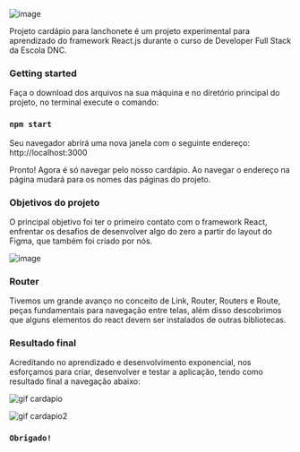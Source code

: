 ![image](https://user-images.githubusercontent.com/118381472/219880334-6d97377f-2b0c-4202-bd35-976737cd6aad.png)


Projeto cardápio para lanchonete é um projeto experimental para aprendizado do framework React.js durante o curso de Developer Full Stack da Escola DNC.

### Getting started

Faça o download dos arquivos na sua máquina e no diretório principal do projeto, no terminal execute o comando:

### `npm start`

Seu navegador abrirá uma nova janela com o seguinte endereço:
http://localhost:3000

Pronto! Agora é só navegar pelo nosso cardápio.
Ao navegar o endereço na página mudará para os nomes das páginas do projeto.



### Objetivos do projeto

O principal objetivo foi ter o primeiro contato com o framework React, enfrentar os desafios de desenvolver algo do zero a partir do layout do Figma, que também foi criado por nós.

![image](https://user-images.githubusercontent.com/118381472/219880884-7dc46572-f533-4867-91da-4b49ac200b70.png)


### Router

Tivemos um grande avanço no conceito de Link, Router, Routers e Route, peças fundamentais para navegação entre telas, além disso descobrimos que alguns elementos do react devem ser instalados de outras bibliotecas.


### Resultado final

Acreditando no aprendizado e desenvolvimento exponencial, nos esforçamos para criar, desenvolver e testar a aplicação, tendo como resultado final a navegação abaixo:

![gif cardapio](https://user-images.githubusercontent.com/118381472/219947340-826b151b-09b0-4fcc-b0ad-1fb857bb2b52.gif)

![gif cardapio2](https://user-images.githubusercontent.com/118381472/219947448-e35c5b8d-20d2-4f52-8801-7e0305bf7353.gif)


### `Obrigado!`


